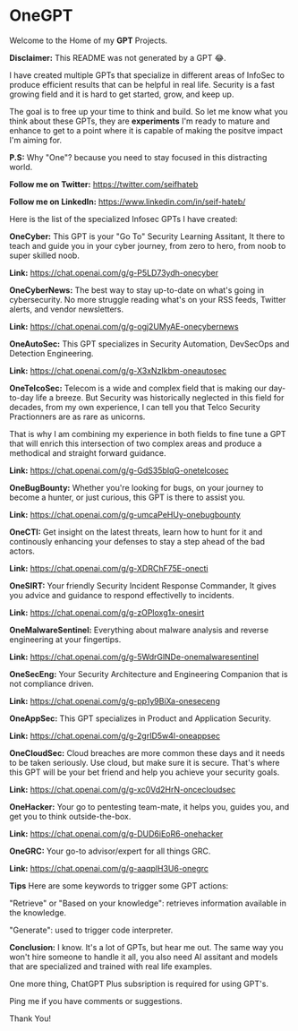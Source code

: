 # OneGPT

Welcome to the Home of my **GPT** Projects.

**Disclaimer:** This README was not generated by a GPT 😂.

I have created multiple GPTs that specialize in different areas of InfoSec to produce efficient results that can be helpful in real life. Security is a fast growing field and it is hard to get started, grow, and keep up. 

The goal is to free up your time to think and build. So let me know what you think about these GPTs, they are **experiments** I'm ready to mature and enhance to get to a point where it is capable of making the positve impact I'm aiming for. 

**P.S:** Why "One"? because you need to stay focused in this distracting world. 

**Follow me on Twitter:** https://twitter.com/seifhateb

**Follow me on LinkedIn:** https://www.linkedin.com/in/seif-hateb/

Here is the list of the specialized Infosec GPTs I have created:

**OneCyber:** This GPT is your "Go To" Security Learning Assitant, It there to teach and guide you in your cyber journey, from zero to hero, from noob to super skilled noob. 

**Link:** https://chat.openai.com/g/g-P5LD73ydh-onecyber

**OneCyberNews:** The best way to stay up-to-date on what's going in cybersecurity. No more struggle reading what's on your RSS feeds, Twitter alerts, and vendor newsletters. 

**Link:** https://chat.openai.com/g/g-ogj2UMyAE-onecybernews

**OneAutoSec:** This GPT specializes in Security Automation, DevSecOps and Detection Engineering. 

**Link:** https://chat.openai.com/g/g-X3xNzIkbm-oneautosec

**OneTelcoSec:** Telecom is a wide and complex field that is making our day-to-day life a breeze. But Security was historically neglected in this field for decades, from my own experience, I can tell you that Telco Security Practionners are as rare as unicorns. 

That is why I am combining my experience in both fields to fine tune a GPT that will enrich this intersection of two complex areas and produce a methodical and straight forward guidance. 

**Link:** https://chat.openai.com/g/g-GdS35bIqG-onetelcosec

**OneBugBounty:** Whether you're looking for bugs, on your journey to become a hunter, or just curious, this GPT is there to assist you. 

**Link:** https://chat.openai.com/g/g-umcaPeHUy-onebugbounty

**OneCTI:** Get insight on the latest threats, learn how to hunt for it and continously enhancing your defenses to stay a step ahead of the bad actors.  

**Link:** https://chat.openai.com/g/g-XDRChF75E-onecti

**OneSIRT:** Your friendly Security Incident Response Commander, It gives you advice and guidance to respond effectivelly to incidents. 

**Link:** https://chat.openai.com/g/g-zOPloxg1x-onesirt

**OneMalwareSentinel:** Everything about malware analysis and reverse engineering at your fingertips. 

**Link:** https://chat.openai.com/g/g-5WdrGlNDe-onemalwaresentinel

**OneSecEng:** Your Security Architecture and Engineering Companion that is not compliance driven. 

**Link:** https://chat.openai.com/g/g-pp1y9BiXa-oneseceng

**OneAppSec:** This GPT specializes in Product and Application Security. 

**Link:** https://chat.openai.com/g/g-2grID5w4l-oneappsec

**OneCloudSec:** Cloud breaches are more common these days and it needs to be taken seriously. Use cloud, but make sure it is secure. That's where this GPT will be your bet friend and help you achieve your security goals. 

**Link:** https://chat.openai.com/g/g-xc0Vd2HrN-oncecloudsec

**OneHacker:** Your go to pentesting team-mate, it helps you, guides you, and get you to think outside-the-box. 

**Link:** https://chat.openai.com/g/g-DUD6iEoR6-onehacker

**OneGRC:** Your go-to advisor/expert for all things GRC.

**Link:** https://chat.openai.com/g/g-aaqplH3U6-onegrc

**Tips**
Here are some keywords to trigger some GPT actions:

  "Retrieve" or "Based on your knowledge": retrieves information available in the knowledge.

  "Generate": used to trigger code interpreter.

**Conclusion:** I know. It's a lot of GPTs, but hear me out. The same way you won't hire someone to handle it all, you also need AI assitant and models that are specialized and trained with real life examples. 

One more thing, ChatGPT Plus subsription is required for using GPT's.

Ping me if you have comments or suggestions. 

Thank You!






